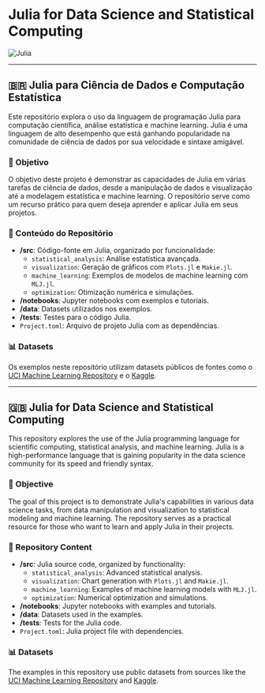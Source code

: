 # Julia for Data Science and Statistical Computing

![Julia](https://img.shields.io/badge/Julia-9558B2?style=for-the-badge&logo=julia&logoColor=white)

---

## 🇧🇷 Julia para Ciência de Dados e Computação Estatística

Este repositório explora o uso da linguagem de programação Julia para computação científica, análise estatística e machine learning. Julia é uma linguagem de alto desempenho que está ganhando popularidade na comunidade de ciência de dados por sua velocidade e sintaxe amigável.

### 🎯 Objetivo

O objetivo deste projeto é demonstrar as capacidades de Julia em várias tarefas de ciência de dados, desde a manipulação de dados e visualização até a modelagem estatística e machine learning. O repositório serve como um recurso prático para quem deseja aprender e aplicar Julia em seus projetos.

### 📂 Conteúdo do Repositório

*   **/src**: Código-fonte em Julia, organizado por funcionalidade:
    *   `statistical_analysis`: Análise estatística avançada.
    *   `visualization`: Geração de gráficos com `Plots.jl` e `Makie.jl`.
    *   `machine_learning`: Exemplos de modelos de machine learning com `MLJ.jl`.
    *   `optimization`: Otimização numérica e simulações.
*   **/notebooks**: Jupyter notebooks com exemplos e tutoriais.
*   **/data**: Datasets utilizados nos exemplos.
*   **/tests**: Testes para o código Julia.
*   `Project.toml`: Arquivo de projeto Julia com as dependências.

### 📊 Datasets

Os exemplos neste repositório utilizam datasets públicos de fontes como o [UCI Machine Learning Repository](https://archive.ics.uci.edu/ml/index.php) e o [Kaggle](https://www.kaggle.com/datasets).

---

## 🇬🇧 Julia for Data Science and Statistical Computing

This repository explores the use of the Julia programming language for scientific computing, statistical analysis, and machine learning. Julia is a high-performance language that is gaining popularity in the data science community for its speed and friendly syntax.

### 🎯 Objective

The goal of this project is to demonstrate Julia's capabilities in various data science tasks, from data manipulation and visualization to statistical modeling and machine learning. The repository serves as a practical resource for those who want to learn and apply Julia in their projects.

### 📂 Repository Content

*   **/src**: Julia source code, organized by functionality:
    *   `statistical_analysis`: Advanced statistical analysis.
    *   `visualization`: Chart generation with `Plots.jl` and `Makie.jl`.
    *   `machine_learning`: Examples of machine learning models with `MLJ.jl`.
    *   `optimization`: Numerical optimization and simulations.
*   **/notebooks**: Jupyter notebooks with examples and tutorials.
*   **/data**: Datasets used in the examples.
*   **/tests**: Tests for the Julia code.
*   `Project.toml`: Julia project file with dependencies.

### 📊 Datasets

The examples in this repository use public datasets from sources like the [UCI Machine Learning Repository](https://archive.ics.uci.edu/ml/index.php) and [Kaggle](https://www.kaggle.com/datasets).

